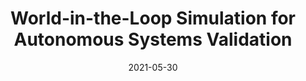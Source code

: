 ---
title: "World-in-the-Loop Simulation for Autonomous Systems Validation"
collection: publications
permalink: /publication/2021-05-30-ICRA-WIL
excerpt: 'Simulation is at the core of validating autonomous systems (AS), enabling the detection of faults at a lower cost and earlier in the development life cycle. However, simulation can only produce an approximation of the real world, leading to a gap between simulation and reality where undesirable system behaviors can go unnoticed. To address that gap, we present a novel approach, world-in-the-loop (WIL) simulation, which integrates sensing data from simulation and the real world to provide the AS with a mixed-reality. The approach executes multiple instances of the AS in parallel, one in the real world and at least one in simulation, performs configurable transformations, filtering, and merging operations on the body of sensed data in order to integrate it, and provides the pipelines to distribute the original sensor data and the integrated sensor data back to the executing AS. We present a study on multiple scenarios and two simulators that demonstrates how WIL reduces the simulation-reality gap and increases the chances of exposing failures before deployment.'
date: 2021-05-30
venue: '2021 IEEE International Conference on Robotics and Automation (<a href="http://www.icra2021.org">ICRA</a>)'
paperurl: 'http://hildebrandt-carl.github.io/files/2021-05-30-ICRA-WIL.pdf'
publishurl: ''
authors: '<b>Carl Hildebrandt</b>, Sebastian Elbaum'
awards: ''
---